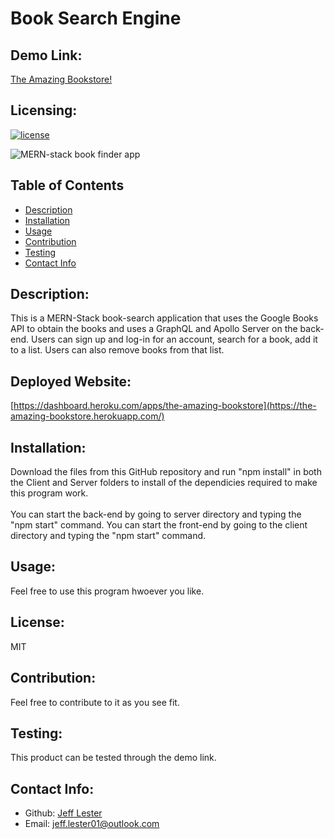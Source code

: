# Book Search Engine

## Demo Link:

[The Amazing Bookstore!](https://the-amazing-bookstore.herokuapp.com/)

## Licensing:

[![license](https://img.shields.io/badge/license-MIT-blue)](https://shields.io)

![MERN-stack book finder app](img/app.png)

## Table of Contents

- [Description](#description)
- [Installation](#installation)
- [Usage](#usage)
- [Contribution](#contribution)
- [Testing](#testing)
- [Contact Info](#contact-info)

## Description:

This is a MERN-Stack book-search application that uses the Google Books API to obtain the books and uses a GraphQL and Apollo Server on the back-end.
Users can sign up and log-in for an account, search for a book, add it to a list. Users can also remove books from that list.

## Deployed Website:
[https://dashboard.heroku.com/apps/the-amazing-bookstore](https://the-amazing-bookstore.herokuapp.com/)

## Installation:

Download the files from this GitHub repository and run "npm install" in both the Client and Server folders to install of the dependicies required to make this program work. 
<br />
<br />
You can start the back-end by going to server directory and typing the "npm start" command.
You can start the front-end by going to the client directory and typing the "npm start" command.


## Usage:

Feel free to use this program hwoever you like.

## License:

MIT

## Contribution:

Feel free to contribute to it as you see fit.

## Testing:

This product can be tested through the demo link.

## Contact Info:

- Github: [Jeff Lester](https://github.com/JeffGoji)
- Email: jeff.lester01@outlook.com
